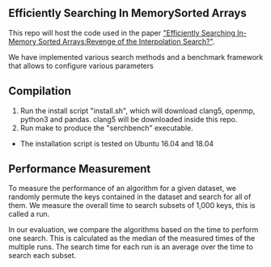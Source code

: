 ## Efficiently Searching In MemorySorted Arrays
This repo will host the code used in the paper 
["Efficiently Searching In-Memory Sorted Arrays:Revenge of the Interpolation 
Search?"](http://pages.cs.wisc.edu/~jignesh/publ/Revenge_of_the_Interpolation_Search.pdf).

We have implemented various search methods and a benchmark framework that allows
to configure various parameters





## Compilation
1) Run the install script "install.sh", which will download clang5, openmp,
   python3 and pandas. clang5 will be downloaded inside this repo.
2) Run make to produce the "serchbench" executable.

+ The installation script is tested on Ubuntu 16.04 and 18.04



## Performance Measurement



To measure the performance of an algorithm for a given dataset, we randomly
permute the keys contained in the dataset and search for all of them. We measure
the overall time to search subsets of 1,000 keys, this is called a run. 

In our evaluation, we compare the algorithms based on the time to perform one
search. This is calculated as the median of the measured times of the multiple
runs. The search time for each run is an average over the time to search each
subset.
